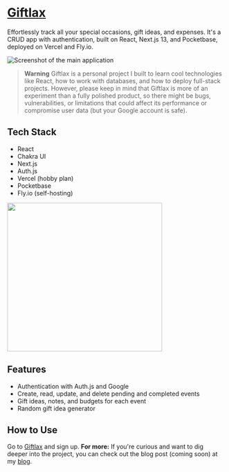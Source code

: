 # [Giftlax](https://giftlax.vercel.app/)

Effortlessly track all your special occasions, gift ideas, and expenses. It's a CRUD app with authentication, built on React, Next.js 13, and Pocketbase, deployed on Vercel and Fly.io.

![Screenshot of the main application](https://github.com/probablyalexzhu/giftlax/assets/87958079/5a37b3e1-076d-41cf-8247-75becfc75d85)

> **Warning**
> Giftlax is a personal project I built to learn cool technologies like React, how to work with databases, and how to deploy full-stack projects. However, please keep in mind that Giftlax is more of an experiment than a fully polished product, so there might be bugs, vulnerabilities, or limitations that could affect its performance or compromise user data (but your Google account is safe).

## Tech Stack

- React
- Chakra UI
- Next.js
- Auth.js
- Vercel (hobby plan)
- Pocketbase
- Fly.io (self-hosting)

<img src="https://github.com/probablyalexzhu/giftlax/assets/87958079/a750b0e3-5d2d-4704-a7a6-e70f8b32d4a3)" width="358" height="343" />

## Features

- Authentication with Auth.js and Google
- Create, read, update, and delete pending and completed events
- Gift ideas, notes, and budgets for each event
- Random gift idea generator

## How to Use
Go to [Giftlax](https://giftlax.vercel.app/) and sign up.
**For more:** If you're curious and want to dig deeper into the project, you can check out the blog post (coming soon) at my [blog](https://probablyalexzhu.github.io/).
